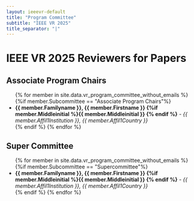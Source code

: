 ```yaml
---
layout: ieeevr-default
title: "Program Committee"
subtitle: "IEEE VR 2025"
title_separator: "|"
---
```


<div>
    <!---- vr24a_committee_without_emails.csv had to be saved as CSV UTC-8, the headers had to have spaces removed, and an ID column needed to be created as the first column (otherwise the firstname shows as blank).---->
    <h1> IEEE VR 2025 Reviewers for Papers </h1>
    <h2>Associate Program Chairs</h2>
    <ul>
        {% for member in site.data.vr_program_committee_without_emails %} 
            {%if member.Subcommittee == "Associate Program Chairs"%}<li><strong>{{ member.Familyname }}, {{ member.Firstname }} {%if member.Middleinitial %}{{ member.Middleinitial }} {% endif %}</strong> - <i>{{ member.Affil1Institution }}, {{ member.Affil1Country }}</i></li>{% endif %}
        {% endfor %} 
    </ul>
	<h2>Super Committee</h2>
    <ul>
        {% for member in site.data.vr_program_committee_without_emails %} 
            {%if member.Subcommittee == "Supercommittee"%}<li><strong>{{ member.Familyname }}, {{ member.Firstname }} {%if member.Middleinitial %}{{ member.Middleinitial }} {% endif %}</strong> - <i>{{ member.Affil1Institution }}, {{ member.Affil1Country }}</i></li>{% endif %}
        {% endfor %} 
    </ul>
</div>